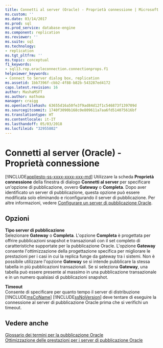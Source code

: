 ```yaml
---
title: Connetti al server (Oracle) - Proprietà connessione | Microsoft Docs
ms.custom: ''
ms.date: 03/14/2017
ms.prod: sql
ms.prod_service: database-engine
ms.component: replication
ms.reviewer: ''
ms.suite: sql
ms.technology:
- replication
ms.tgt_pltfrm: ''
ms.topic: conceptual
f1_keywords:
- sql13.rep.oracleconnection.connectionprops.f1
helpviewer_keywords:
- Connect to Server dialog box, replication
ms.assetid: 1bb7396f-cbb2-4f88-b82b-543287ed4172
caps.latest.revision: 16
author: MashaMSFT
ms.author: mathoma
manager: craigg
ms.openlocfilehash: 63655d16a50fe3f9ad84d12f1c546873f139709d
ms.sourcegitcommit: 1740f3090b168c0e809611a7aa6fd514075616bf
ms.translationtype: HT
ms.contentlocale: it-IT
ms.lasthandoff: 05/03/2018
ms.locfileid: "32955802"
---
```

# <a name="connect-to-server-oracle-connection-properties"></a>Connetti al server (Oracle) - Proprietà connessione
[!INCLUDE[appliesto-ss-xxxx-xxxx-xxx-md](../../includes/appliesto-ss-xxxx-xxxx-xxx-md.md)]
  Utilizzare la scheda **Proprietà connessione** della finestra di dialogo **Connetti al server** per specificare un'opzione di pubblicazione, ovvero **Gateway** o **Completa**. Dopo aver identificato un server di pubblicazione, questa opzione può essere modificata solo eliminando e riconfigurando il server di pubblicazione. Per altre informazioni, vedere [Configurare un server di pubblicazione Oracle](../../relational-databases/replication/non-sql/configure-an-oracle-publisher.md).  
  
## <a name="options"></a>Opzioni  
 **Tipo server di pubblicazione**  
 Selezionare **Gateway** o **Completa**. L'opzione **Completa** è progettata per offrire pubblicazioni snapshot e transazionali con il set completo di caratteristiche supportate per la pubblicazione Oracle. L'opzione **Gateway** consente l'ottimizzazione della progettazione specifica per migliorare le prestazioni per i casi in cui la replica funge da gateway tra i sistemi. Non è possibile utilizzare l'opzione **Gateway** se si intende pubblicare la stessa tabella in più pubblicazioni transazionali. Se si seleziona **Gateway**, una tabella può essere presente al massimo in una pubblicazione transazionale e in un numero qualsiasi di pubblicazioni snapshot.  
  
 **Timeout**  
 Consente di specificare per quanto tempo il server di distribuzione [!INCLUDE[msCoName](../../includes/msconame-md.md)] [!INCLUDE[ssNoVersion](../../includes/ssnoversion-md.md)] deve tentare di eseguire la connessione al server di pubblicazione Oracle prima che si verifichi un timeout.  
  
## <a name="see-also"></a>Vedere anche  
 [Glossario dei termini per la pubblicazione Oracle](../../relational-databases/replication/non-sql/glossary-of-terms-for-oracle-publishing.md)   
 [Ottimizzazione delle prestazioni per i server di pubblicazione Oracle](../../relational-databases/replication/non-sql/performance-tuning-for-oracle-publishers.md)  
  
  
